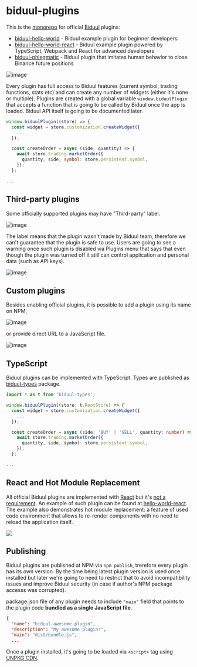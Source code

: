# biduul-plugins

This is the [monorepo](https://en.wikipedia.org/wiki/Monorepo) for official [Biduul](https://github.com/Letiliel/biduul) plugins:

- [biduul-hello-world](https://github.com/Letiliel/biduul-plugins/tree/main/packages/hello-world) - Biduul example plugin for beginner developers
- [biduul-hello-world-react](https://github.com/Letiliel/biduul-plugins/tree/main/packages/hello-world-react) - Biduul example plugin powered by TypeScript, Webpack and React for advanced developers
- [biduul-phlegmatic](https://github.com/Letiliel/biduul-plugins/tree/main/packages/hello-world-react) - Biduul plugin that imitates human behavior to close Binance future positions





![image](https://user-images.githubusercontent.com/1082083/126315449-5bacd995-0c72-4bb2-a687-fb5db77a7260.png)

Every plugin has full access to Biduul features (current symbol, trading functions, stats etc) and can create any number of widgets (either it's none or multiple). Plugins are created with a global variable `window.biduulPlugin` that accepts a function that is going to be called by Biduul once the app is loaded. 
Biduul API itself is going to be documented later.


```js
window.biduulPlugin((store) => {
  const widget = store.customization.createWidget({
    ...
  });

  const createOrder = async (side, quantity) => {
    await store.trading.marketOrder({
      quantity, side, symbol: store.persistent.symbol,
    });
  };

...
```


## Third-party plugins

Some officially supported plugins may have "Third-party" label. 

![image](https://user-images.githubusercontent.com/1082083/126335242-c59523a5-3fc9-498f-90ea-46ef2058d3d9.png)

The label means that the plugin wasn't made by Biduul team, therefore we can't guarantee that the plugin is safe to use. Users are going to see a warning once such plugin is disabled via Plugins menu that says that even though the plugin was turned off it still can control application and personal data (such as API keys).

![image](https://user-images.githubusercontent.com/1082083/126336113-88e7123f-ddd0-485f-8075-38f79b363ec2.png)


## Custom plugins

Besides enabling official plugins, it is possible to add a plugin using its name on NPM,

![image](https://user-images.githubusercontent.com/1082083/126337885-d9bd9310-9e8f-43a4-ac1c-f6e840e45816.png)

or provide direct URL to a JavaScript file.

![image](https://user-images.githubusercontent.com/1082083/126338092-37b72e1c-38e0-4a4c-91c4-026637795267.png)

## TypeScript

Biduul plugins can be implemented with TypeScript. Types are published as [biduul-types](https://www.npmjs.com/package/biduul-types) package.

```ts
import * as t from 'biduul-types';

window.biduulPlugin((store: t.RootStore) => {
  const widget = store.customization.createWidget({
    ...
  });

  const createOrder = async (side: 'BUY' | 'SELL', quantity: number) => {
    await store.trading.marketOrder({
      quantity, side, symbol: store.persistent.symbol,
    });
  };

...

```

## React and Hot Module Replacement

All official Biduul plugins are implemented with [React](https://reactjs.org/) but it's [not a requirement](https://github.com/Letiliel/biduul-plugins/tree/main/packages/hello-world). An example of such plugin can be found at [hello-world-react](https://github.com/Letiliel/biduul-plugins/tree/main/packages/hello-world-react). The example also demonstrates hot module replacement: a feature of used code environment that allows to re-render components with no need to reload the application itself.

![](https://raw.githubusercontent.com/Letiliel/biduul-plugins/main/.assets/hmr.gif)

## Publishing

Biduul plugins are published at NPM via `npm publish`, trerefore every plugin has its own version. By the time being latest plugin version is used once installed but later we're going to need to restrict that to avoid incompatibility issues and improve Biduul security (in case if author's NPM package accesss was corrupted).

package.json file of any plugin needs to include `"main"` field that points to the plugin code **bundled as a single JavaScript file**.

```json
{
  "name": "biduul-awesome-plugin",
  "description": "My awesome plugin!",
  "main": "dist/bundle.js",
  ...
```

Once a plugin installed, it's going to be loaded via `<script>` tag using [UNPKG CDN](https://unpkg.com/).
 

